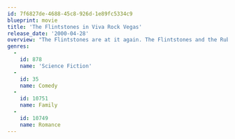 ```yaml
---
id: 7f6827de-4688-45c8-926d-1e89fc5334c9
blueprint: movie
title: 'The Flintstones in Viva Rock Vegas'
release_date: '2000-04-28'
overview: "The Flintstones are at it again. The Flintstones and the Rubbles head for Rock Vegas with Fred hoping to court the lovely Wilma. Nothing will stand in the way of love, except for the conniving Chip Rockefeller who is the playboy born in Baysville but who has made it in the cutthroat town of Rock Vegas. Will Fred win Wilma's love?"
genres:
  -
    id: 878
    name: 'Science Fiction'
  -
    id: 35
    name: Comedy
  -
    id: 10751
    name: Family
  -
    id: 10749
    name: Romance
---
```

